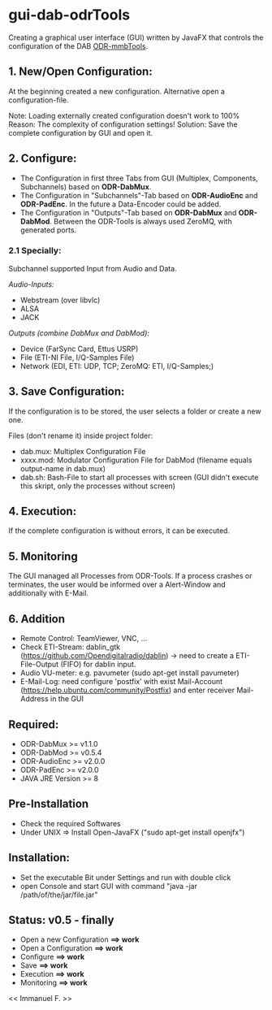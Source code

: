 # gui-dab-odrTools

Creating a graphical user interface (GUI) written by JavaFX that controls the configuration of the DAB [ODR-mmbTools](https://github.com/Opendigitalradio).


## 1. New/Open Configuration:
At the beginning created a new configuration. Alternative open a configuration-file. 

Note:     Loading externally created configuration doesn't work to 100%
Reason:   The complexity of configuration settings!
Solution: Save the complete configuration by GUI and open it.

## 2. Configure:
* The Configuration in first three Tabs from GUI (Multiplex, Components, Subchannels) based on **ODR-DabMux**. 
* The Configuration in "Subchannels"-Tab based on **ODR-AudioEnc** and **ODR-PadEnc**. In the future a Data-Encoder could be added. 
* The Configuration in "Outputs"-Tab based on **ODR-DabMux** and **ODR-DabMod**. Between the ODR-Tools is always used ZeroMQ, with generated ports.

### 2.1 Specially:
Subchannel supported Input from Audio and Data.

*Audio-Inputs:*
 
  * Webstream (over libvlc)
  * ALSA  
  * JACK

*Outputs (combine DabMux and DabMod):*

* Device (FarSync Card, Ettus USRP)
* File (ETI-NI File, I/Q-Samples File)
* Network (EDI, ETI: UDP, TCP; ZeroMQ: ETI, I/Q-Samples;) 

## 3. Save Configuration:
If the configuration is to be stored, the user selects a folder or create a new one.

Files (don't rename it) inside project folder:
* dab.mux: Multiplex Configuration File 
* xxxx.mod: Modulator Configuration File for DabMod (filename equals output-name in dab.mux)
* dab.sh: Bash-File to start all processes with screen (GUI didn't execute this skript, only the processes without screen)

## 4. Execution:
If the complete configuration is without errors, it can be executed.

## 5. Monitoring
The GUI managed all Processes from ODR-Tools. If a process crashes or terminates, the user would be informed over a Alert-Window and additionally with E-Mail.

## 6. Addition
* Remote Control: TeamViewer, VNC, ...
* Check ETI-Stream: dablin_gtk (https://github.com/Opendigitalradio/dablin) -> need to create a ETI-File-Output (FIFO) for dablin input.
* Audio VU-meter: e.g. pavumeter (sudo  apt-get install pavumeter)
* E-Mail-Log: need configure 'postfix' with exist Mail-Account (https://help.ubuntu.com/community/Postfix) and enter receiver Mail-Address in the GUI

## Required:
* ODR-DabMux	>= v1.1.0
* ODR-DabMod 	>= v0.5.4
* ODR-AudioEnc 	>= v2.0.0
* ODR-PadEnc 	>= v2.0.0
* JAVA JRE Version >= 8

## Pre-Installation
* Check the required Softwares
* Under UNIX => Install Open-JavaFX ("sudo apt-get install openjfx")

## Installation:
* Set the executable Bit under Settings and run with double click
* open Console and start GUI with command "java -jar /path/of/the/jar/file.jar" 

## Status: v0.5 - finally 

* Open a new Configuration 	**==> work**
* Open a Configuration 		**==> work**
* Configure 				**==> work**
* Save 						**==> work**
* Execution					**==> work**
* Monitoring				**==> work**


<< Immanuel F. >>